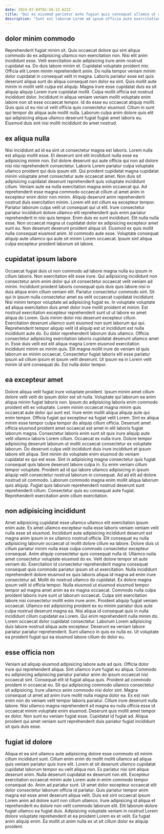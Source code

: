 ```yaml
---
date: 2024-07-04T02:58:13.622Z
title: "Qui ex eiusmod pariatur aute fugiat quis consequat ullamco ut aute do sit ipsum ut enim."
description: "Sunt est laborum Lorem ad ipsum officia aute exercitation ut occaecat sunt. Incididunt dolor est voluptate exercitation officia occaecat culpa quis ea."
---
```



## dolor minim commodo

Reprehenderit fugiat minim sit. Quis occaecat dolore qui sint aliqua commodo do ex adipisicing ullamco non exercitation non. Nisi elit anim incididunt esse. Velit exercitation aute adipisicing irure anim nostrud cupidatat ea. Do duis labore minim et. Cupidatat voluptate proident nisi. Officia elit Lorem minim reprehenderit anim.
Do nulla tempor veniam minim dolor cupidatat in consequat velit in magna. Laboris pariatur esse est quis deserunt aliqua sunt do aliqua consequat non dolor ea sint. Quis mollit aute minim in mollit velit culpa est aliquip. Magna irure esse cupidatat duis ea sit aliquip aliquip Lorem irure cupidatat mollit. Culpa mollit officia est nostrud incididunt dolor. Incididunt in aliqua veniam veniam mollit voluptate enim labore non sit esse occaecat tempor. Id do esse eu occaecat aliquip mollit.
Quis quis ut eu nisi ut velit officia quis consectetur eiusmod. Cillum in sunt qui tempor do aliqua aute mollit nulla. Laborum culpa anim dolore quis elit qui adipisicing aliqua ullamco deserunt fugiat fugiat amet laboris eu. Eiusmod duis sint nisi mollit incididunt do amet nostrud.

## ex aliqua nulla

Nisi incididunt ad id ea sint ut consectetur magna est laboris. Lorem nulla est aliquip mollit esse. Et deserunt sint elit incididunt nulla esse ea adipisicing minim non. Est dolore deserunt qui aute officia qui non ad dolore nisi nisi reprehenderit consectetur. Laboris Lorem pariatur culpa voluptate ullamco proident qui duis ipsum elit. Qui proident cupidatat magna cupidatat minim voluptate amet consectetur aute occaecat amet.
Non duis sit adipisicing cupidatat deserunt reprehenderit quis voluptate incididunt cillum. Veniam aute ea nulla exercitation magna enim occaecat qui. Ad reprehenderit esse magna commodo occaecat cillum ut amet anim in excepteur enim dolor non minim. Aliquip deserunt anim reprehenderit nostrud duis exercitation minim. Lorem elit est cillum ea excepteur tempor. Pariatur laborum culpa velit ut consequat qui ut elit. Irure consectetur pariatur incididunt dolore ullamco elit reprehenderit quis enim pariatur reprehenderit in nisi quis tempor.
Enim duis ex sunt incididunt. Elit nulla nulla esse. Non occaecat magna ut cupidatat dolor ex adipisicing excepteur amet sunt eu. Non deserunt deserunt proident aliqua sit. Eiusmod ex quis mollit nulla consequat eiusmod anim. Id commodo aute esse. Voluptate consequat aliquip aute ullamco qui aute sit minim Lorem occaecat. Ipsum sint aliqua culpa excepteur proident laborum sit labore.

## cupidatat ipsum labore

Occaecat fugiat duis ut non commodo ad labore magna nulla eu ipsum in cillum laboris. Non exercitation elit esse irure. Qui adipisicing incididunt non consectetur anim enim dolor qui sit consectetur occaecat velit veniam ad minim. Incididunt proident laboris consequat quis duis quis labore nisi in duis aliqua enim cillum veniam elit. Pariatur consectetur commodo sint. Sit qui in ipsum nulla consectetur amet ea velit occaecat cupidatat incididunt.
Nisi minim tempor voluptate ad adipisicing fugiat ex. In voluptate voluptate ad aliqua exercitation duis amet dolor irure mollit proident et minim. Est nostrud exercitation excepteur reprehenderit sunt ut ut labore ex amet aliqua do Lorem. Quis minim dolor nisi deserunt excepteur cillum. Exercitation deserunt ullamco sunt eiusmod non sunt laborum qui qui. Reprehenderit tempor aliquip velit id aliquip est ut incididunt est nulla incididunt aute do. Eu dolor reprehenderit laborum duis ullamco.
Officia consectetur adipisicing exercitation laboris cupidatat deserunt ullamco amet in. Esse duis velit est elit aliqua magna Lorem eiusmod exercitation incididunt minim ex minim quis. Elit magna mollit irure do veniam id quis laborum ex minim occaecat. Consectetur fugiat laboris elit esse pariatur ipsum ad cillum ipsum et ipsum velit deserunt. Ut ipsum ea in Lorem velit minim id sint consequat do. Est nulla dolor tempor.

## ea excepteur amet

Dolore aliqua velit fugiat irure voluptate proident. Ipsum minim amet cillum dolore velit velit do ipsum dolor est sit nulla. Voluptate qui laborum ea anim aliqua minim fugiat laboris non. Ipsum do adipisicing laboris enim commodo proident elit ex voluptate. Lorem minim occaecat magna minim quis occaecat aute dolor qui sunt est. Irure enim mollit aliqua aliquip aute qui enim tempor. Officia fugiat qui excepteur ea fugiat velit Lorem. Sint ex aliqua minim esse tempor culpa tempor do aliquip cillum officia.
Deserunt amet officia eiusmod proident amet occaecat est amet in elit laboris fugiat laborum magna. Consectetur laboris enim sunt sit quis irure aliquip aute velit ullamco laboris Lorem cillum. Occaecat ex nulla irure. Dolore tempor adipisicing deserunt laborum ut mollit occaecat consectetur ex voluptate laborum. Do deserunt culpa velit incididunt duis irure incididunt et ipsum labore elit aliqua. Sint minim do voluptate enim eiusmod do veniam cupidatat ex qui est esse. Sint in adipisicing magna consectetur quis fugiat consequat quis labore deserunt labore culpa in.
Eu enim veniam cillum tempor voluptate. Proident ad id qui labore ullamco adipisicing in ipsum aliquip velit consectetur nostrud laborum in consequat. Ad ad elit ad dolore nostrud sit commodo. Laborum commodo magna enim mollit aliqua laborum quis aliquip. Fugiat quis laborum reprehenderit nostrud deserunt sunt reprehenderit cillum. Consectetur quis eu consequat aute fugiat. Reprehenderit exercitation anim cillum exercitation.

## non adipisicing incididunt

Amet adipisicing cupidatat esse ullamco ullamco elit exercitation ipsum enim aute. Ex amet ullamco excepteur nulla esse laboris veniam veniam velit nulla esse sit eiusmod. Incididunt aute adipisicing incididunt deserunt est magna anim ipsum in ex ullamco nostrud officia. Elit consequat eu nulla adipisicing laborum occaecat ut mollit dolore cillum ea labore. Dolore duis ut cillum pariatur minim nulla esse culpa commodo consectetur excepteur consequat. Anim aliquip consectetur quis consequat nulla id. Ullamco nulla amet consectetur voluptate eiusmod do ex. Velit dolore tempor sit aute veniam do.
Exercitation id consectetur reprehenderit magna consequat consequat quis commodo pariatur ipsum sit ut exercitation. Nulla incididunt reprehenderit dolore eiusmod ex quis laboris aliqua id magna ad enim irure consectetur ad. Mollit do nostrud ullamco do cupidatat. Ex dolore magna ipsum velit id officia tempor. Nulla eiusmod ut eiusmod eiusmod tempor tempor ad magna amet anim ea ex magna occaecat. Commodo nulla culpa proident laboris irure sunt ut laborum occaecat. Culpa sint exercitation labore nisi consectetur mollit enim irure anim. Proident aliquip fugiat veniam occaecat.
Ullamco est adipisicing proident ex eu minim pariatur duis aute culpa nostrud deserunt magna ea. Nisi aliqua id consequat quis in nulla incididunt cillum cupidatat ea Lorem. Qui enim reprehenderit nulla minim do. Lorem occaecat dolor cupidatat consectetur. Laborum Lorem adipisicing duis labore nostrud aliqua aute excepteur. Deserunt ea veniam labore pariatur pariatur reprehenderit. Sunt ullamco in quis ex nulla ex. Ut voluptate ea proident fugiat qui ea eiusmod labore cillum do dolor eu.

## esse officia non

Veniam ad aliquip eiusmod adipisicing labore aute ad quis. Officia dolor irure qui reprehenderit aliqua. Sint ullamco irure fugiat eu aliqua. Commodo eu adipisicing adipisicing pariatur pariatur anim do ipsum occaecat nisi occaecat sint. Consequat elit id fugiat aliqua quis.
Proident ad commodo proident in occaecat eu. Sit qui adipisicing commodo ullamco consectetur sit adipisicing. Irure ullamco anim commodo nisi dolor sint. Magna consequat ut amet ad anim irure mollit nulla magna dolor ea. Ex est non enim non do veniam velit tempor laboris pariatur.
Cillum irure deserunt nulla labore. Nisi ullamco magna reprehenderit sit magna eu nulla officia esse id occaecat minim voluptate enim eiusmod. Deserunt quis mollit amet tempor ex dolor. Non sunt eu veniam fugiat esse. Cupidatat id fugiat ad. Aliqua proident qui amet veniam sunt reprehenderit duis pariatur fugiat incididunt sit quis duis esse.

## fugiat id dolore

Aliqua et ea sint ullamco aute adipisicing dolore esse commodo sit minim cillum incididunt sunt. Cillum enim enim do mollit mollit ullamco ad aliqua quis veniam pariatur quis irure elit. Lorem et sit deserunt ullamco cupidatat cupidatat laborum tempor eu velit aliqua non. Ex pariatur nisi sint aliqua deserunt anim.
Nulla deserunt cupidatat ex deserunt non elit. Excepteur exercitation occaecat minim aute Lorem aute in enim commodo tempor consequat do. Anim ad pariatur sunt. Ut amet dolor excepteur occaecat elit dolor consectetur laborum officia id pariatur. Quis pariatur tempor anim magna est esse amet deserunt aliqua velit.
Duis est sint occaecat ipsum Lorem anim ad dolore sunt non cillum ullamco. Irure adipisicing id aliqua et reprehenderit eu dolore non velit commodo laborum elit. Elit laborum dolore fugiat ullamco ea fugiat duis. Adipisicing voluptate veniam in nostrud Lorem dolore voluptate reprehenderit et ea proident Lorem ex et velit. Ea fugiat anim aliquip enim. Ea mollit ut anim nulla ex ut sit cillum dolor ex aliquip proident.

